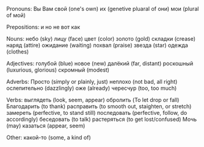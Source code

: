 Pronouns:
Вы
Вам
свой (one's own)
их (genetive pluaral of они)
мои (plural of мой)

Prepositions:
и
но
не
вот
как

Nouns:
небо (sky)
лицу (face)
цвет (color)
золото (gold)
складки (crease)
наряд (attire)
ожидание (waiting)
похвал (praise)
звезда (star)
одежда (clothes)

Adjectives:
голубой (blue)
новое (new)
далёкий (far, distant)
роскошный (luxurious, glorious)
скромный (modest)

Adverbs:
Просто (simply or plainly, just)
неплохо (not bad, all right)
ослепительно (dazzlingly)
оже (already)
чересчур (too, too much)

Verbs:
выглядеть (look, seem, appear)
обролить (To let drop or fall)
Благодарить (to thank)
расправить (to smooth out, staighten, or stretch)
замереть (perfective, to stand still)
последовать (perfective, follow, do accordingly)
беседовать (to talk)
растеряться (to get lost/confused)
Мочь (may)
казаться (appear, seem)

Other:
какой-то (some, a kind of)
